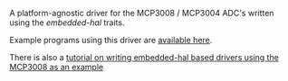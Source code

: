 
A platform-agnostic driver for the MCP3008 / MCP3004 ADC's written
using the *embedded-hal* traits.

Example programs using this driver are [available here](https://github.com/pcein/mcp3008-examples).

There is also a [tutorial on writing embedded-hal based drivers using the MCP3008 as an example](http://pramode.in/2018/02/24/an-introduction-to-writing-embedded-hal-based-drivers-in-rust/)




